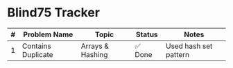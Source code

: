 # Blind75 Tracker

| #  | Problem Name           | Topic                | Status   | Notes                         |
|----|------------------------|----------------------|----------|-------------------------------|
| 1  | Contains Duplicate     | Arrays & Hashing     | ✅ Done  | Used hash set pattern         |